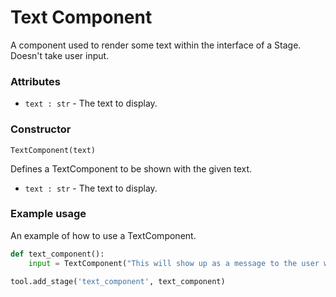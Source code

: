 # Text Component

A component used to render some text within the interface of a Stage. Doesn't take user input.

### Attributes
- `text : str` - The text to display.

### Constructor
`TextComponent(text)`

Defines a TextComponent to be shown with the given text.

- `text : str` - The text to display.

### Example usage
An example of how to use a TextComponent. 

```python
def text_component():
    input = TextComponent("This will show up as a message to the user when they pick the text_component stage")

tool.add_stage('text_component', text_component)
```
